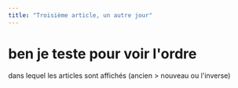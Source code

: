 ```yaml
---
title: "Troisième article, un autre jour"
---
```

# ben je teste pour voir l'ordre

dans lequel les articles sont affichés (ancien > nouveau ou l'inverse)